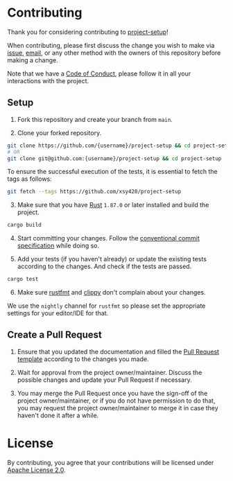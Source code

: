 # Contributing

Thank you for considering contributing to [project-setup](https://github.com/xsy420/project-setup)!

When contributing, please first discuss the change you wish to make via [issue](https://github.com/xsy420/project-setup/issues),
[email](mailto:xsy420@foxmail.com), or any other method with the owners of this repository before making a change.

Note that we have a [Code of Conduct](./CODE_OF_CONDUCT.md), please follow it in all your interactions with the project.

## Setup

1. Fork this repository and create your branch from `main`.

2. Clone your forked repository.

```sh
git clone https://github.com/{username}/project-setup && cd project-setup
# OR
git clone git@github.com:{username}/project-setup && cd project-setup
```

To ensure the successful execution of the tests, it is essential to fetch the tags as follows:

```sh
git fetch --tags https://github.com/xsy420/project-setup
```

3. Make sure that you have [Rust](https://www.rust-lang.org/) `1.87.0` or later installed and build the project.

```sh
cargo build
```

4. Start committing your changes. Follow the [conventional commit specification](https://www.conventionalcommits.org/) while doing so.

5. Add your tests (if you haven't already) or update the existing tests according to the changes. And check if the tests are passed.

```sh
cargo test
```

6. Make sure [rustfmt](https://github.com/rust-lang/rustfmt) and [clippy](https://github.com/rust-lang/rust-clippy) don't complain about your changes.

We use the `nightly` channel for `rustfmt` so please set the appropriate settings for your editor/IDE for that.

## Create a Pull Request

1. Ensure that you updated the documentation and filled the [Pull Request template](./.github/PULL_REQUEST_TEMPLATE.md) according to the changes you made.

2. Wait for approval from the project owner/maintainer. Discuss the possible changes and update your Pull Request if necessary.

3. You may merge the Pull Request once you have the sign-off of the project owner/maintainer, or if you do not have permission to do that, you may request the project owner/maintainer to merge it in case they haven't done it after a while.

# License

By contributing, you agree that your contributions will be licensed under [Apache License 2.0](./LICENSE).

